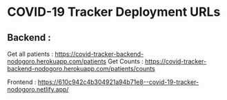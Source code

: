 # COVID-19 Tracker Deployment URLs

## Backend :
Get all patients : https://covid-tracker-backend-nodogoro.herokuapp.com/patients
Get Counts : https://covid-tracker-backend-nodogoro.herokuapp.com/patients/counts

Frontend : https://610c942c4b304921a94b71e8--covid-19-tracker-nodogoro.netlify.app/



